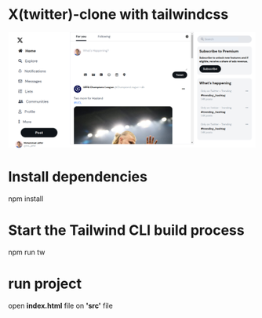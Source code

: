 # X(twitter)-clone with tailwindcss
![Alt preview image](./preview.png "a title")

# Install dependencies
npm install 

# Start the Tailwind CLI build process
npm run tw

# run project
open **index.html** file on **'src'** file

